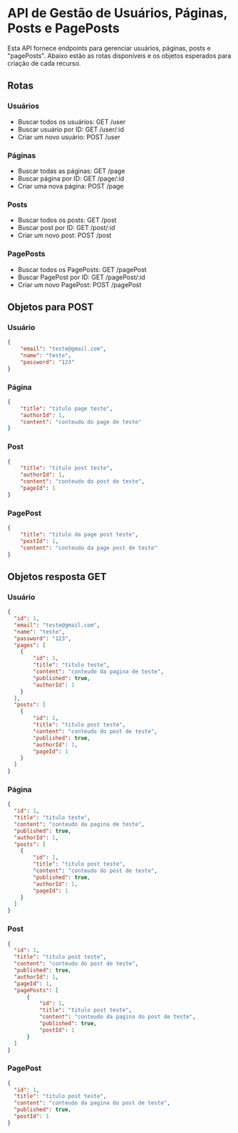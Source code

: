 # API de Gestão de Usuários, Páginas, Posts e PagePosts

Esta API fornece endpoints para gerenciar usuários, páginas, posts e "pagePosts". Abaixo estão as rotas disponíveis e os objetos esperados para criação de cada recurso.

## Rotas

### Usuários

- Buscar todos os usuários: GET /user  
- Buscar usuário por ID: GET /user/:id  
- Criar um novo usuário: POST /user  

### Páginas

- Buscar todas as páginas: GET /page  
- Buscar página por ID: GET /page/:id  
- Criar uma nova página: POST /page  

### Posts

- Buscar todos os posts: GET /post  
- Buscar post por ID: GET /post/:id  
- Criar um novo post: POST /post  

### PagePosts

- Buscar todos os PagePosts: GET /pagePost  
- Buscar PagePost por ID: GET /pagePost/:id  
- Criar um novo PagePost: POST /pagePost  

## Objetos para POST

### Usuário

```json
{
    "email": "teste@gmail.com",
    "name": "teste",
    "password": "123"
}
```

### Página

```json
{
    "title": "titulo page teste",
    "authorId": 1, 
    "content": "conteudo do page de teste"
}
```

### Post

```json
{
    "title": "titulo post teste",
    "authorId": 1, 
    "content": "conteudo do post de teste",
    "pageId": 1
}
```

### PagePost

```json
{
    "title": "titulo da page post teste",
    "postId": 1, 
    "content": "conteudo da page post de teste"
}
```

## Objetos resposta GET

### Usuário

```json
{
  "id": 1,
  "email": "teste@gmail.com",
  "name": "teste",
  "password": "123",
  "pages": [
    {
        "id": 1,
        "title": "titulo teste",
        "content": "conteudo da pagina de teste",
        "published": true,
        "authorId": 1
    }
  ],
  "posts": [
    {
        "id": 1,
        "title": "titulo post teste",
        "content": "conteudo do post de teste",
        "published": true,
        "authorId": 1,
        "pageId": 1
    }
  ]
}
```

### Página

```json
{
  "id": 1,
  "title": "titulo teste",
  "content": "conteudo da pagina de teste",
  "published": true,
  "authorId": 1,
  "posts": [
    {
        "id": 1,
        "title": "titulo post teste",
        "content": "conteudo do post de teste",
        "published": true,
        "authorId": 1,
        "pageId": 1
    }
  ]
}
```

### Post

```json
{
  "id": 1,
  "title": "titulo post teste",
  "content": "conteudo do post de teste",
  "published": true,
  "authorId": 1,
  "pageId": 1,
  "pagePosts": [
      {
          "id": 1,
          "title": "titulo post teste",
          "content": "conteudo da pagina do post de teste",
          "published": true,
          "postId": 1
      }
  ]
}
```

### PagePost

```json
{
  "id": 1,
  "title": "titulo post teste",
  "content": "conteudo da pagina do post de teste",
  "published": true,
  "postId": 1
}
```